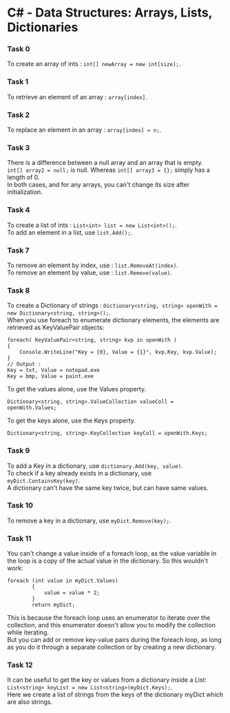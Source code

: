 # C# - Data Structures: Arrays, Lists, Dictionaries

### Task 0
To create an array of ints : `int[] newArray = new int[size];`.

### Task 1
To retrieve an element of an array : `array[index]`.

### Task 2
To replace an element in an array : `array[index] = n;`.

### Task 3
There is a difference between a null array and an array that is empty.<br>
`int[] array2 = null;` is null. Whereas `int[] array3 = {};` simply has a length of 0.<br>
In both cases, and for any arrays, you can't change its size after initialization.

### Task 4
To create a list of ints : `List<int> list = new List<int>();`. <br>
To add an element in a list, use `list.Add();`.

### Task 7
To remove an element by index, use : `list.RemoveAt(index)`.<br>
To remove an element by value, use : `list.Remove(value)`.

### Task 8
To create a Dictionary of strings : `Dictionary<string, string> openWith = new Dictionary<string, string>();`. <br>
When you use foreach to enumerate dictionary elements, the elements are retrieved as KeyValuePair objects:
```
foreach( KeyValuePair<string, string> kvp in openWith )
{
    Console.WriteLine("Key = {0}, Value = {1}", kvp.Key, kvp.Value);
}
// Output :
Key = txt, Value = notepad.exe
Key = bmp, Value = paint.exe
```
To get the values alone, use the Values property.
```
Dictionary<string, string>.ValueCollection valueColl = openWith.Values;
```
To get the keys alone, use the Keys property.
```
Dictionary<string, string>.KeyCollection keyColl = openWith.Keys;
```

### Task 9
To add a Key in a dictionary, use `dictionary.Add(key, value)`.<br>
To check if a key already exists in a dictionary, use `myDict.ContainsKey(key)`.<br>
A dictionary can't have the same key twice, but can have same values.

### Task 10
To remove a key in a dictionary, use `myDict.Remove(key);`.

### Task 11
You can't change a value inside of a foreach loop, as the value variable in the loop is a copy of the actual value in the dictionary. So this wouldn't work:
```
foreach (int value in myDict.Values)
        {
            value = value * 2;
        }
        return myDict;
```
This is because the foreach loop uses an enumerator to iterate over the collection, and this enumerator doesn't allow you to modify the collection while iterating.<br>
But you can add or remove key-value pairs during the foreach loop, as long as you do it through a separate collection or by creating a new dictionary.

### Task 12
It can be useful to get the key or values from a dictionary inside a List: `List<string> keyList = new List<string>(myDict.Keys);`.<br>
Here we create a list of strings from the keys of the dictionary myDict which are also strings.